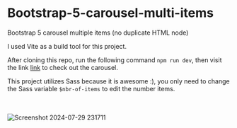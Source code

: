 # Bootstrap-5-carousel-multi-items

Bootstrap 5 carousel multiple items (no duplicate HTML node)

I used Vite as a build tool for this project.

After cloning this repo, run the following command `npm run dev`, then visit the link [link](http://localhost:5173/) to check out the carousel.

This project utilizes Sass because it is awesome :), you only need to change the Sass variable `$nbr-of-items` to edit the number items.

<br><br>
![Screenshot 2024-07-29 231711](https://github.com/user-attachments/assets/eebede45-3c04-4f92-a335-ef9f76ba9423)
